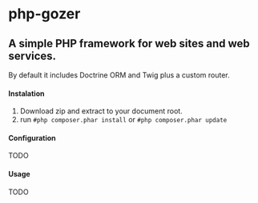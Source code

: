 # php-gozer
## A simple PHP framework for web sites and web services.

By default it includes Doctrine ORM and Twig plus a custom router.

#### Instalation
1. Download zip and extract to your document root.
2. run `#php composer.phar install` or `#php composer.phar update`

#### Configuration
TODO

#### Usage
TODO
